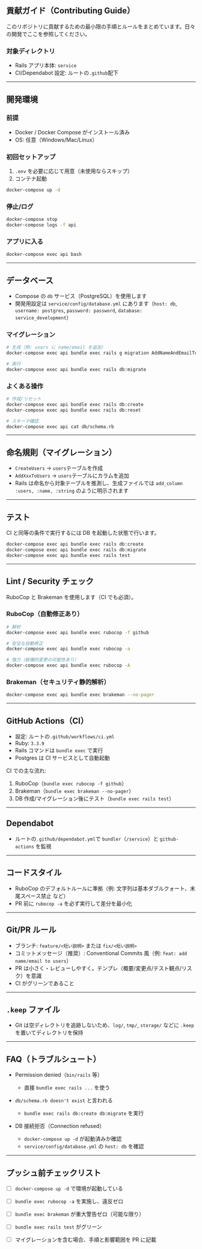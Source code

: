 ## 貢献ガイド（Contributing Guide）

このリポジトリに貢献するための最小限の手順とルールをまとめています。日々の開発でここを参照してください。

### 対象ディレクトリ
- Rails アプリ本体: `service`
- CI/Dependabot 設定: ルートの`.github`配下

---

## 開発環境

### 前提
- Docker / Docker Compose がインストール済み
- OS: 任意（Windows/Mac/Linux）

### 初回セットアップ
1) `.env` を必要に応じて用意（未使用ならスキップ）
2) コンテナ起動
```bash
docker-compose up -d
```

### 停止/ログ
```bash
docker-compose stop
docker-compose logs -f api
```

### アプリに入る
```bash
docker-compose exec api bash
```

---

## データベース
- Compose の `db` サービス（PostgreSQL）を使用します
- 開発用設定は `service/config/database.yml` にあります（`host: db`, `username: postgres`, `password: password`, `database: service_development`）

### マイグレーション
```bash
# 生成（例: users に name/email を追加）
docker-compose exec api bundle exec rails g migration AddNameAndEmailToUsers name:string email:string

# 実行
docker-compose exec api bundle exec rails db:migrate
```

### よくある操作
```bash
# 作成/リセット
docker-compose exec api bundle exec rails db:create
docker-compose exec api bundle exec rails db:reset

# スキーマ確認
docker-compose exec api cat db/schema.rb
```

---

## 命名規則（マイグレーション）
- `CreateUsers` → `users`テーブルを作成
- `AddXxxToUsers` → `users`テーブルにカラムを追加
- Rails は命名から対象テーブルを推測し、生成ファイルでは `add_column :users, :name, :string` のように明示されます

---

## テスト
CI と同等の条件で実行するには DB を起動した状態で行います。
```bash
docker-compose exec api bundle exec rails db:create
docker-compose exec api bundle exec rails db:migrate
docker-compose exec api bundle exec rails test
```

---

## Lint / Security チェック
RuboCop と Brakeman を使用します（CI でも必須）。

### RuboCop（自動修正あり）
```bash
# 解析
docker-compose exec api bundle exec rubocop -f github

# 安全な自動修正
docker-compose exec api bundle exec rubocop -a

# 強力（破壊的変更の可能性あり）
docker-compose exec api bundle exec rubocop -A
```

### Brakeman（セキュリティ静的解析）
```bash
docker-compose exec api bundle exec brakeman --no-pager
```

---

## GitHub Actions（CI）
- 設定: ルートの`.github/workflows/ci.yml`
- Ruby: `3.3.9`
- Rails コマンドは `bundle exec` で実行
- Postgres は CI サービスとして自動起動

CI での主な流れ:
1) RuboCop（`bundle exec rubocop -f github`）
2) Brakeman（`bundle exec brakeman --no-pager`）
3) DB 作成/マイグレーション後にテスト（`bundle exec rails test`）

---

## Dependabot
- ルートの`.github/dependabot.yml`で `bundler`（`/service`）と `github-actions` を監視

---

## コードスタイル
- RuboCop のデフォルトルールに準拠（例: 文字列は基本ダブルクォート、末尾スペース禁止 など）
- PR 前に `rubocop -a` を必ず実行して差分を最小化

---

## Git/PR ルール
- ブランチ: `feature/<短い説明>` または `fix/<短い説明>`
- コミットメッセージ（推奨）: Conventional Commits 風（例: `feat: add name/email to users`）
- PR は小さく・レビューしやすく。テンプレ（概要/変更点/テスト観点/リスク）を意識
- CI がグリーンであること

---

## `.keep` ファイル
- Git は空ディレクトリを追跡しないため、`log/`, `tmp/`, `storage/` などに `.keep` を置いてディレクトリを保持

---

## FAQ（トラブルシュート）
- Permission denied（`bin/rails` 等）
  - 直接 `bundle exec rails ...` を使う

- `db/schema.rb doesn't exist` と言われる
  - `bundle exec rails db:create db:migrate` を実行

- DB 接続拒否（Connection refused）
  - `docker-compose up -d` が起動済みか確認
  - `service/config/database.yml` の `host: db` を確認

---

## プッシュ前チェックリスト
- [ ] `docker-compose up -d` で環境が起動している
- [ ] `bundle exec rubocop -a` を実施し、違反ゼロ
- [ ] `bundle exec brakeman` が重大警告ゼロ（可能な限り）
- [ ] `bundle exec rails test` がグリーン
- [ ] マイグレーションを含む場合、手順と影響範囲を PR に記載


